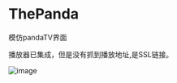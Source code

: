 # ThePanda
模仿pandaTV界面


播放器已集成，但是没有抓到播放地址,是SSL链接。


![image](https://github.com/lijs11/ThePanda/blob/master/ThePanda/Other/panda1.gif)  
